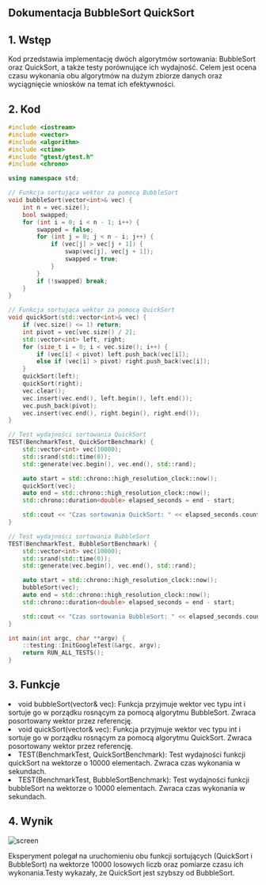 ## Dokumentacja BubbleSort QuickSort
## 1. Wstęp
Kod przedstawia implementację dwóch algorytmów sortowania: BubbleSort oraz QuickSort, a także testy porównujące ich wydajność. Celem jest ocena czasu wykonania obu algorytmów na dużym zbiorze danych oraz wyciągnięcie wniosków na temat ich efektywności.

## 2. Kod
~~~ cpp
#include <iostream>
#include <vector>
#include <algorithm>
#include <ctime>
#include "gtest/gtest.h"
#include <chrono>

using namespace std;

// Funkcja sortująca wektor za pomocą BubbleSort
void bubbleSort(vector<int>& vec) {
    int n = vec.size();
    bool swapped;
    for (int i = 0; i < n - 1; i++) {
        swapped = false;
        for (int j = 0; j < n - i; j++) {
            if (vec[j] > vec[j + 1]) {
                swap(vec[j], vec[j + 1]);
                swapped = true;
            }
        }
        if (!swapped) break;
    }
}

// Funkcja sortująca wektor za pomocą QuickSort
void quickSort(std::vector<int>& vec) {
    if (vec.size() <= 1) return;
    int pivot = vec[vec.size() / 2];
    std::vector<int> left, right;
    for (size_t i = 0; i < vec.size(); i++) {
        if (vec[i] < pivot) left.push_back(vec[i]);
        else if (vec[i] > pivot) right.push_back(vec[i]);
    }
    quickSort(left);
    quickSort(right);
    vec.clear();
    vec.insert(vec.end(), left.begin(), left.end());
    vec.push_back(pivot);
    vec.insert(vec.end(), right.begin(), right.end());
}

// Test wydajności sortowania QuickSort
TEST(BenchmarkTest, QuickSortBenchmark) {
    std::vector<int> vec(10000);
    std::srand(std::time(0));
    std::generate(vec.begin(), vec.end(), std::rand);

    auto start = std::chrono::high_resolution_clock::now();
    quickSort(vec);
    auto end = std::chrono::high_resolution_clock::now();
    std::chrono::duration<double> elapsed_seconds = end - start;

    std::cout << "Czas sortowania QuickSort: " << elapsed_seconds.count() << "s\n";
}

// Test wydajności sortowania BubbleSort
TEST(BenchmarkTest, BubbleSortBenchmark) {
    std::vector<int> vec(10000);
    std::srand(std::time(0));
    std::generate(vec.begin(), vec.end(), std::rand);

    auto start = std::chrono::high_resolution_clock::now();
    bubbleSort(vec);
    auto end = std::chrono::high_resolution_clock::now();
    std::chrono::duration<double> elapsed_seconds = end - start;

    std::cout << "Czas sortowania BubbleSort: " << elapsed_seconds.count() << "s\n";
}

int main(int argc, char **argv) {
    ::testing::InitGoogleTest(&argc, argv);
    return RUN_ALL_TESTS();
}
~~~~

## 3. Funkcje

<li>void bubbleSort(vector<int>& vec): Funkcja przyjmuje wektor vec typu int i sortuje go w porządku rosnącym za pomocą algorytmu BubbleSort. Zwraca posortowany wektor przez referencję.<br/>

<li>void quickSort(vector<int>& vec): Funkcja przyjmuje wektor vec typu int i sortuje go w porządku rosnącym za pomocą algorytmu QuickSort. Zwraca posortowany wektor przez referencję.<br/>

<li>TEST(BenchmarkTest, QuickSortBenchmark): Test wydajności funkcji quickSort na wektorze o 10000 elementach. Zwraca czas wykonania w sekundach.<br/>

<li>TEST(BenchmarkTest, BubbleSortBenchmark): Test wydajności funkcji bubbleSort na wektorze o 10000 elementach. Zwraca czas wykonania w sekundach.<br/>

## 4. Wynik

![screen](wynik.png)

Eksperyment polegał na uruchomieniu obu funkcji sortujących (QuickSort i BubbleSort) na wektorze 10000 losowych liczb oraz pomiarze czasu ich wykonania.Testy wykazały, że QuickSort jest szybszy od BubbleSort.

